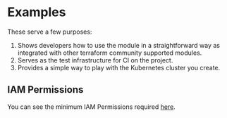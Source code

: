# Examples

These serve a few purposes:

1.  Shows developers how to use the module in a straightforward way as integrated with other terraform community supported modules.
2.  Serves as the test infrastructure for CI on the project.
3.  Provides a simple way to play with the Kubernetes cluster you create.

## IAM Permissions

You can see the minimum IAM Permissions required [here](https://github.com/terraform-aws-modules/terraform-aws-eks/blob/master/docs/iam-permissions.md).
